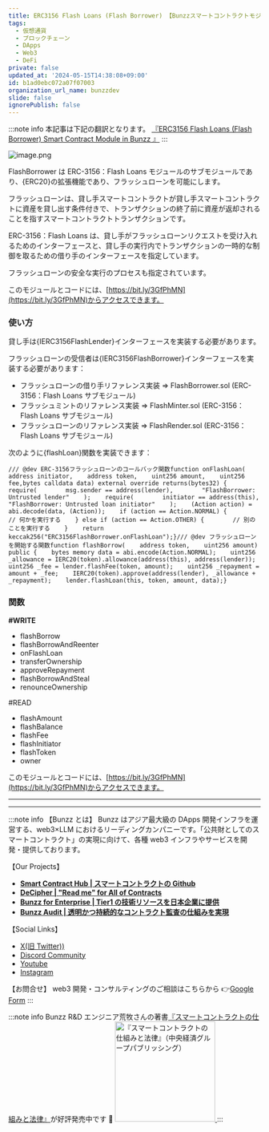 ```yaml
---
title: ERC3156 Flash Loans (Flash Borrower) 【Bunzzスマートコントラクトモジュール】
tags:
  - 仮想通貨
  - ブロックチェーン
  - DApps
  - Web3
  - DeFi
private: false
updated_at: '2024-05-15T14:38:08+09:00'
id: b1ad0ebc072a07f07003
organization_url_name: bunzzdev
slide: false
ignorePublish: false
---
```

:::note info
本記事は下記の翻訳となります。
[『ERC3156 Flash Loans (Flash Borrower) Smart Contract Module in Bunzz 』]()
:::

![image.png](https://qiita-image-store.s3.ap-northeast-1.amazonaws.com/0/1926720/01302747-268d-2a7e-7265-32de3cf5967c.png)

FlashBorrower は ERC-3156：Flash Loans モジュールのサブモジュールであり、{ERC20}の拡張機能であり、フラッシュローンを可能にします。

フラッシュローンは、貸し手スマートコントラクトが貸し手スマートコントラクトに資産を貸し出す条件付きで、トランザクションの終了前に資産が返却されることを指すスマートコントラクトトランザクションです。

ERC-3156：Flash Loans は、貸し手がフラッシュローンリクエストを受け入れるためのインターフェースと、貸し手の実行内でトランザクションの一時的な制御を取るための借り手のインターフェースを指定しています。

フラッシュローンの安全な実行のプロセスも指定されています。

このモジュールとコードには、[https://bit.ly/3GfPhMN](https://bit.ly/3GfPhMN)からアクセスできます。

### 使い方

貸し手は{IERC3156FlashLender}インターフェースを実装する必要があります。

フラッシュローンの受信者は{IERC3156FlashBorrower}インターフェースを実装する必要があります：

- フラッシュローンの借り手リファレンス実装 => FlashBorrower.sol (ERC-3156：Flash Loans サブモジュール)
- フラッシュミントのリファレンス実装 => FlashMinter.sol (ERC-3156：Flash Loans サブモジュール)
- フラッシュローンのリファレンス実装 => FlashRender.sol (ERC-3156：Flash Loans サブモジュール)

次のように{flashLoan}関数を実装できます：

```
/// @dev ERC-3156フラッシュローンのコールバック関数function onFlashLoan(    address initiator,    address token,    uint256 amount,    uint256 fee,bytes calldata data) external override returns(bytes32) {    require(        msg.sender == address(lender),        "FlashBorrower: Untrusted lender"    );    require(        initiator == address(this),        "FlashBorrower: Untrusted loan initiator"    );    (Action action) = abi.decode(data, (Action));    if (action == Action.NORMAL) {        // 何かを実行する    } else if (action == Action.OTHER) {        // 別のことを実行する    }    return keccak256("ERC3156FlashBorrower.onFlashLoan");}/// @dev フラッシュローンを開始する関数function flashBorrow(    address token,    uint256 amount) public {    bytes memory data = abi.encode(Action.NORMAL);    uint256 _allowance = IERC20(token).allowance(address(this), address(lender));    uint256 _fee = lender.flashFee(token, amount);    uint256 _repayment = amount + _fee;    IERC20(token).approve(address(lender), _allowance + _repayment);    lender.flashLoan(this, token, amount, data);}
```

### 関数

**#WRITE**

- flashBorrow
- flashBorrowAndReenter
- onFlashLoan
- transferOwnership
- approveRepayment
- flashBorrowAndSteal
- renounceOwnership

#READ

- flashAmount
- flashBalance
- flashFee
- flashInitiator
- flashToken
- owner

このモジュールとコードには、[https://bit.ly/3GfPhMN](https://bit.ly/3GfPhMN)からアクセスできます。

---

---

:::note info
【Bunzz とは】
Bunzz はアジア最大級の DApps 開発インフラを運営する、web3×LLM におけるリーディングカンパニーです。「公共財としてのスマートコントラクト」の実現に向けて、各種 web3 インフラやサービスを開発・提供しております。

【Our Projects】

- **[Smart Contract Hub | スマートコントラクトの Github](https://www.bunzz.dev/)**
- **[DeCipher | "Read me" for All of Contracts](https://www.bunzz.dev/decipher)**
- **[Bunzz for Enterprise | Tier1 の技術リソースを日本企業に提供](https://enterprise.bunzz.dev/ja)**
- **[Bunzz Audit | 透明かつ持続的なコントラクト監査の仕組みを実現](hhttps://www.bunzz.dev/audit)**

【Social Links】

- [X(旧 Twitter))](https://twitter.com/BunzzDev)
- [Discord Community](https://t.co/6hHgssJdvW)
- [Youtube](https://www.youtube.com/@bunzzdev)
- [Instagram](https://www.instagram.com/bunzzdev/)

【お問合せ】
web3 開発・コンサルティングのご相談はこちらから 👉[Google Form](https://forms.gle/4tgQjWSw2MMMZW6E6)
:::

:::note info
Bunzz R&D エンジニア荒牧さんの著書[『スマートコントラクトの仕組みと法律』](https://amzn.to/3V03sNH)が好評発売中です 📕
<a href="https://amzn.to/3V03sNH" rel="nofollow" referrerpolicy="no-referrer-when-downgrade">
<img
    src="https://m.media-amazon.com/images/I/81wopoZ1K4L._SY522_.jpg"
    alt="『スマートコントラクトの仕組みと法律』（中央経済グループパブリッシング）"
    width="200px"
    height="auto"
    Style="border: 0px;"
  />
</a>
:::
